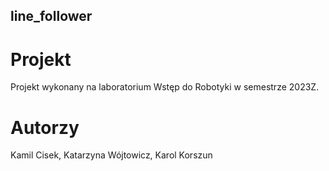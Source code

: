 ## line_follower

# Projekt
Projekt wykonany na laboratorium Wstęp do Robotyki w semestrze 2023Z.

# Autorzy
Kamil Cisek, Katarzyna Wójtowicz, Karol Korszun